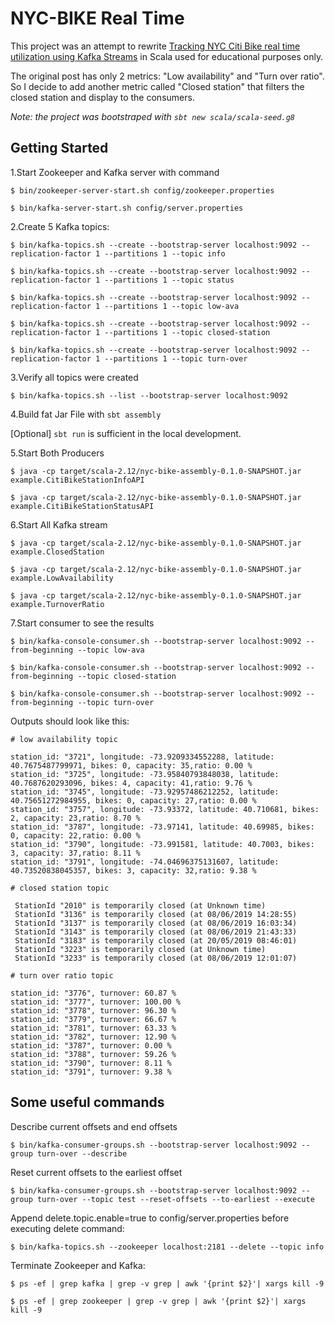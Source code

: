 # NYC-BIKE Real Time
This project was an attempt to rewrite [Tracking NYC Citi Bike real time utilization using Kafka Streams](https://towardsdatascience.com/tracking-nyc-citi-bike-real-time-utilization-using-kafka-streams-1c0ea9e24e79) in Scala used for educational purposes only.

The original post has only 2 metrics: "Low availability" and "Turn over ratio". So I decide to add another metric called "Closed station" that filters the closed station and display to the consumers.

_Note: the project was bootstraped with `sbt new scala/scala-seed.g8`_


## Getting Started

1.Start Zookeeper and Kafka server with command

```
$ bin/zookeeper-server-start.sh config/zookeeper.properties

$ bin/kafka-server-start.sh config/server.properties
```
2.Create 5 Kafka topics:
```
$ bin/kafka-topics.sh --create --bootstrap-server localhost:9092 --replication-factor 1 --partitions 1 --topic info

$ bin/kafka-topics.sh --create --bootstrap-server localhost:9092 --replication-factor 1 --partitions 1 --topic status

$ bin/kafka-topics.sh --create --bootstrap-server localhost:9092 --replication-factor 1 --partitions 1 --topic low-ava

$ bin/kafka-topics.sh --create --bootstrap-server localhost:9092 --replication-factor 1 --partitions 1 --topic closed-station

$ bin/kafka-topics.sh --create --bootstrap-server localhost:9092 --replication-factor 1 --partitions 1 --topic turn-over
```

3.Verify all topics were created
```
$ bin/kafka-topics.sh --list --bootstrap-server localhost:9092
```

4.Build fat Jar File with `sbt assembly`

[Optional] `sbt run`  is sufficient in the local development.

5.Start Both Producers

```
$ java -cp target/scala-2.12/nyc-bike-assembly-0.1.0-SNAPSHOT.jar example.CitiBikeStationInfoAPI

$ java -cp target/scala-2.12/nyc-bike-assembly-0.1.0-SNAPSHOT.jar example.CitiBikeStationStatusAPI
```

6.Start All Kafka stream

```
$ java -cp target/scala-2.12/nyc-bike-assembly-0.1.0-SNAPSHOT.jar example.ClosedStation

$ java -cp target/scala-2.12/nyc-bike-assembly-0.1.0-SNAPSHOT.jar example.LowAvailability

$ java -cp target/scala-2.12/nyc-bike-assembly-0.1.0-SNAPSHOT.jar example.TurnoverRatio
```
7.Start consumer to see the results
```
$ bin/kafka-console-consumer.sh --bootstrap-server localhost:9092 --from-beginning --topic low-ava

$ bin/kafka-console-consumer.sh --bootstrap-server localhost:9092 --from-beginning --topic closed-station

$ bin/kafka-console-consumer.sh --bootstrap-server localhost:9092 --from-beginning --topic turn-over
```

Outputs should look like this:

```
# low availability topic

station_id: "3721", longitude: -73.9209334552288, latitude: 40.7675487799971, bikes: 0, capacity: 35,ratio: 0.00 %
station_id: "3725", longitude: -73.95840793848038, latitude: 40.7687620293096, bikes: 4, capacity: 41,ratio: 9.76 %
station_id: "3745", longitude: -73.92957486212252, latitude: 40.75651272984955, bikes: 0, capacity: 27,ratio: 0.00 %
station_id: "3757", longitude: -73.93372, latitude: 40.710681, bikes: 2, capacity: 23,ratio: 8.70 %
station_id: "3787", longitude: -73.97141, latitude: 40.69985, bikes: 0, capacity: 22,ratio: 0.00 %
station_id: "3790", longitude: -73.991581, latitude: 40.7003, bikes: 3, capacity: 37,ratio: 8.11 %
station_id: "3791", longitude: -74.04696375131607, latitude: 40.73520838045357, bikes: 3, capacity: 32,ratio: 9.38 %
```

```
# closed station topic

 StationId "2010" is temporarily closed (at Unknown time)
 StationId "3136" is temporarily closed (at 08/06/2019 14:28:55)
 StationId "3137" is temporarily closed (at 08/06/2019 16:03:34)
 StationId "3143" is temporarily closed (at 08/06/2019 21:43:33)
 StationId "3183" is temporarily closed (at 20/05/2019 08:46:01)
 StationId "3223" is temporarily closed (at Unknown time)
 StationId "3233" is temporarily closed (at 08/06/2019 12:01:07)
```

```
# turn over ratio topic

station_id: "3776", turnover: 60.87 %
station_id: "3777", turnover: 100.00 %
station_id: "3778", turnover: 96.30 %
station_id: "3779", turnover: 66.67 %
station_id: "3781", turnover: 63.33 %
station_id: "3782", turnover: 12.90 %
station_id: "3787", turnover: 0.00 %
station_id: "3788", turnover: 59.26 %
station_id: "3790", turnover: 8.11 %
station_id: "3791", turnover: 9.38 %
```

## Some useful commands

Describe current offsets and end offsets

```
$ bin/kafka-consumer-groups.sh --bootstrap-server localhost:9092 --group turn-over --describe
```

Reset current offsets to the earliest offset

```
$ bin/kafka-consumer-groups.sh --bootstrap-server localhost:9092 --group turn-over --topic test --reset-offsets --to-earliest --execute
```

Append delete.topic.enable=true to config/server.properties before executing delete command:

```
$ bin/kafka-topics.sh --zookeeper localhost:2181 --delete --topic info
```

Terminate Zookeeper and Kafka:

```
$ ps -ef | grep kafka | grep -v grep | awk '{print $2}'| xargs kill -9

$ ps -ef | grep zookeeper | grep -v grep | awk '{print $2}'| xargs kill -9
```
